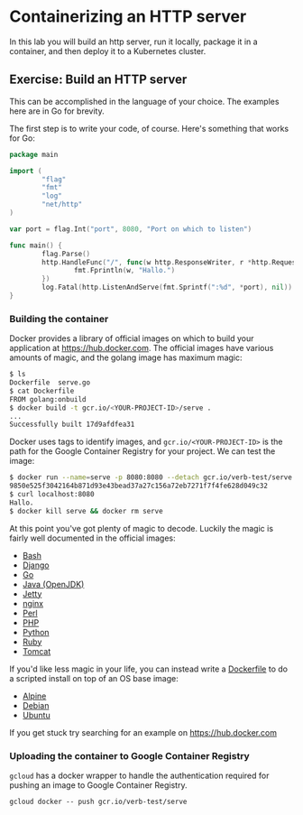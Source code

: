# Containerizing an HTTP server

In this lab you will build an http server, run it locally, package it in a
container, and then deploy it to a Kubernetes cluster.

## Exercise: Build an HTTP server

This can be accomplished in the language of your choice. The examples here are
in Go for brevity.

The first step is to write your code, of course. Here's something that works for
Go:

```go
package main

import (
        "flag"
        "fmt"
        "log"
        "net/http"
)

var port = flag.Int("port", 8080, "Port on which to listen")

func main() {
        flag.Parse()
        http.HandleFunc("/", func(w http.ResponseWriter, r *http.Request) {
                fmt.Fprintln(w, "Hallo.")
        })
        log.Fatal(http.ListenAndServe(fmt.Sprintf(":%d", *port), nil))
}
```

### Building the container

Docker provides a library of official images on which to build your application
at https://hub.docker.com. The official images have various amounts of magic,
and the golang image has maximum magic:

```bash
$ ls
Dockerfile  serve.go
$ cat Dockerfile
FROM golang:onbuild
$ docker build -t gcr.io/<YOUR-PROJECT-ID>/serve .
...
Successfully built 17d9afdfea31
```

Docker uses tags to identify images, and `gcr.io/<YOUR-PROJECT-ID>` is the path
for the Google Container Registry for your project. We can test the image:

```bash
$ docker run --name=serve -p 8080:8080 --detach gcr.io/verb-test/serve
9850e525f3042164b871d93e43bead37a27c156a72eb7271f7f4fe628d049c32
$ curl localhost:8080
Hallo.
$ docker kill serve && docker rm serve
```

At this point you've got plenty of magic to decode. Luckily the magic is fairly
well documented in the official images:

* [Bash](https://hub.docker.com/_/bash/)
* [Django](https://hub.docker.com/_/django/)
* [Go](https://hub.docker.com/_/golang/)
* [Java (OpenJDK)](https://hub.docker.com/_/openjdk/)
* [Jetty](https://hub.docker.com/_/jetty/)
* [nginx](https://hub.docker.com/_/nginx/)
* [Perl](https://hub.docker.com/_/perl/)
* [PHP](https://hub.docker.com/_/php/)
* [Python](https://hub.docker.com/_/python/)
* [Ruby](https://hub.docker.com/_/ruby/)
* [Tomcat](https://hub.docker.com/_/tomcat/)

If you'd like less magic in your life, you can instead write a
[Dockerfile](https://docs.docker.com/engine/reference/builder/) to do a scripted
install on top of an OS base image:

* [Alpine](https://hub.docker.com/_/alpine/)
* [Debian](https://hub.docker.com/_/debian/)
* [Ubuntu](https://hub.docker.com/_/ubuntu/)

If you get stuck try searching for an example on https://hub.docker.com

### Uploading the container to Google Container Registry

`gcloud` has a docker wrapper to handle the authentication required for pushing
an image to Google Container Registry.

```
gcloud docker -- push gcr.io/verb-test/serve
```
